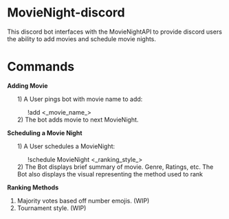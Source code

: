 # MovieNight-discord
This discord bot interfaces with the MovieNightAPI to provide discord users the ability to add movies and schedule movie nights.


# Commands

**Adding Movie**
<ol>
1) A User pings bot with movie name to add:
<ol>
!add <_movie_name_>
</ol>
2) The bot adds movie to next MovieNight.
</ol>

**Scheduling a Movie Night**
<ol>
1) A User schedules a MovieNight:
<ol>
!schedule MovieNight <_ranking_style_>
</ol>
2) The Bot displays brief summary of movie. Genre, Ratings, etc. The Bot also displays the visual representing the method used to rank
<ol></ol>
</ol>


**Ranking Methods**
1) Majority votes based off number emojis. (WIP)
2) Tournament style. (WIP)
